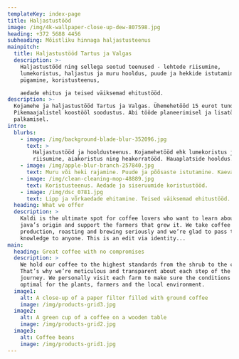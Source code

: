 ```yaml
---
templateKey: index-page
title: Haljastustööd
image: /img/4k-wallpaper-close-up-dew-807598.jpg
heading: +372 5688 4456
subheading: Mõistliku hinnaga haljastusteenus
mainpitch:
  title: Haljastustööd Tartus ja Valgas
  description: >-
    Haljastustööd ning sellega seotud teenused - lehtede riisumine,
    lumekoristus, haljastus ja muru hooldus, puude ja hekkide istutamine ning
    pügamine, koristusteenus,

    aedade ehitus ja teised väiksemad ehitustööd.
description: >-
  Kojamehe ja haljastustööd Tartus ja Valgas. Ühemehetööd 15 eurot tund.
  Pikemaajalistel koostööl soodustus. Abi tööde planeerimisel ja lisatööjõu
  palkamisel.
intro:
  blurbs:
    - image: /img/background-blade-blur-352096.jpg
      text: >
        Haljastustööd ja hooldusteenus. Kojamehetööd ehk lumekoristus ja lehtede
        riisumine, aiakoristus ning heakorratööd. Hauaplatside hooldus.
    - image: /img/apple-blur-branch-257840.jpg
      text: Muru või heki rajamine. Puude ja põõsaste istutamine. Kaevamistööd.
    - image: /img/clean-cleaning-mop-48889.jpg
      text: Koristusteenus. Aedade ja siseruumide koristustööd.
    - image: /img/dsc_0781.jpg
      text: Lipp ja võrkaedade ehitamine. Teised väiksemad ehitustööd.
  heading: What we offer
  description: >
    Kaldi is the ultimate spot for coffee lovers who want to learn about their
    java’s origin and support the farmers that grew it. We take coffee
    production, roasting and brewing seriously and we’re glad to pass that
    knowledge to anyone. This is an edit via identity...
main:
  heading: Great coffee with no compromises
  description: >
    We hold our coffee to the highest standards from the shrub to the cup.
    That’s why we’re meticulous and transparent about each step of the coffee’s
    journey. We personally visit each farm to make sure the conditions are
    optimal for the plants, farmers and the local environment.
  image1:
    alt: A close-up of a paper filter filled with ground coffee
    image: /img/products-grid3.jpg
  image2:
    alt: A green cup of a coffee on a wooden table
    image: /img/products-grid2.jpg
  image3:
    alt: Coffee beans
    image: /img/products-grid1.jpg
---
```


